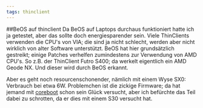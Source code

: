 ```yaml
---
tags: thinclient
---
```

##BeOS auf thinclient
Da BeOS auf Laptops durchaus funktioniert hatte ich ja getestet, aber das sollte doch energiesparender sein. Viele ThinClients verwenden die CPU's von VIA; die sind ja nicht schlecht, werden aber nicht wirklich von alter Software unterstützt.
BeOS hat hier grundsätzlich gestreikt; einige Patches verhelfen zumindestens zur Verwendung von AMD CPU's. So z.B. der ThinClient Futro S400; da werkelt eigentlich ein AMD Geode NX. Und dieser wird durch BeOS erkannt.

Aber es geht noch resourcenschonender, nämlich mit einem Wyse SX0: Verbrauch bei etwa 6W. Problemchen ist die zickige Firmware; da hat jemand mit [coreboot](http://www.coreboot.org/) schon sein Glück versucht, aber ich befürchte das Teil dabei zu schrotten, da er dies mit einem S30 versucht hat. 
